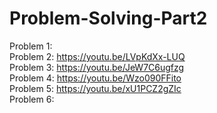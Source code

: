# Problem-Solving-Part2
Problem 1:</br>
Problem 2: https://youtu.be/LVpKdXx-LUQ </br>
Problem 3: https://youtu.be/JeW7C6ugfzg </br>
Problem 4: https://youtu.be/Wzo090FFito </br>
Problem 5: https://youtu.be/xU1PCZ2gZIc </br>
Problem 6: </br>
